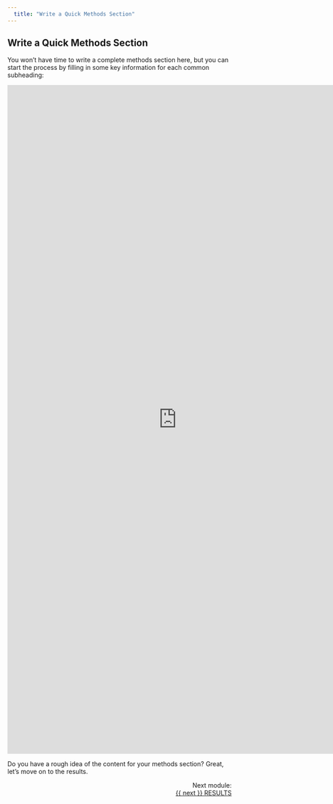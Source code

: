 ```yaml
---
  title: "Write a Quick Methods Section"
---
```


## Write a Quick Methods Section

You won’t have time to write a complete methods section here, but you can start the process by filling in some key information for each common subheading:

<iframe src="https://docs.google.com/forms/d/e/1FAIpQLSfNaRKyrZeYijkTkiEzRpgaeNzvNsV2P4LxJMXBKjCdXoYujA/viewform?usp=sf_link" width="760" height="1500" frameborder="0" marginheight="0" marginwidth="0">Loading...</iframe><br>

Do you have a rough idea of the content for your methods section? Great, let’s move on to the results.


<div class="pagination-section" style="text-align: right">
			<div class="title">
				Next module:
			</div>
			<a rel="next" class="next" href="{{ site.baseurl }}/modules/results/results/"> {{ next }} RESULTS
			</a>
		</div>

